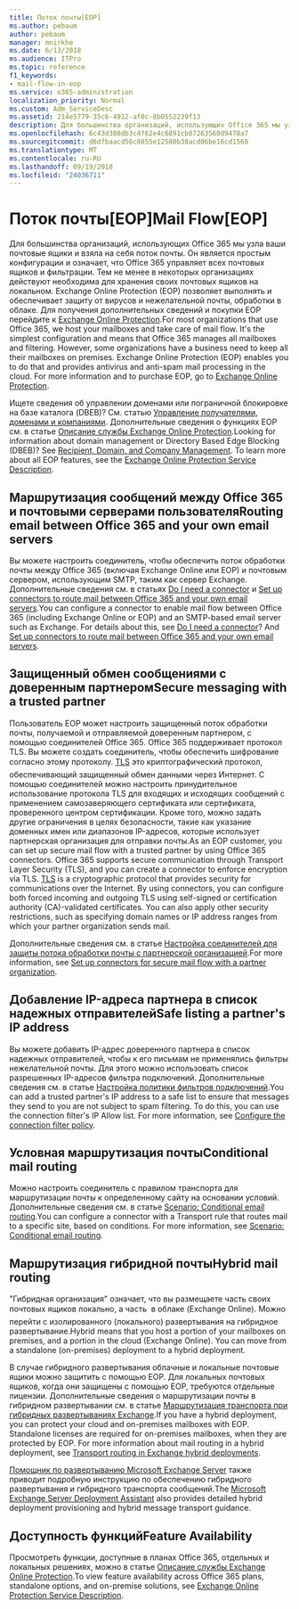 ```yaml
---
title: Поток почты[EOP]
ms.author: pebaum
author: pebaum
manager: mnirkhe
ms.date: 6/13/2018
ms.audience: ITPro
ms.topic: reference
f1_keywords:
- mail-flow-in-eop
ms.service: o365-administration
localization_priority: Normal
ms.custom: Adm_ServiceDesc
ms.assetid: 214e5779-35c6-4912-af0c-8b0552239f13
description: Для большинства организаций, использующих Office 365 мы узла ваши почтовые ящики и взяла на себя поток почты. Он является простым конфигурации и означает, что Office 365 управляет всех почтовых ящиков и фильтрации. Тем не менее в некоторых организациях действуют необходима для хранения своих почтовых ящиков на локальном. Exchange Online Protection (EOP) позволяет выполнять и обеспечивает защиту от вирусов и нежелательной почты, обработки в облаке. Для получения дополнительных сведений и покупки EOP перейдите к Exchange Online Protection.
ms.openlocfilehash: 6c43d308db3c4f62e4c6891cb87263560d9478a7
ms.sourcegitcommit: d6dfbaacd56c0855e12500b38acd06be16cd1560
ms.translationtype: MT
ms.contentlocale: ru-RU
ms.lasthandoff: 09/19/2018
ms.locfileid: "24036711"
---
```

# <a name="mail-floweop"></a><span data-ttu-id="581a0-107">Поток почты[EOP]</span><span class="sxs-lookup"><span data-stu-id="581a0-107">Mail Flow[EOP]</span></span>

<span data-ttu-id="581a0-p102">Для большинства организаций, использующих Office 365 мы узла ваши почтовые ящики и взяла на себя поток почты. Он является простым конфигурации и означает, что Office 365 управляет всех почтовых ящиков и фильтрации. Тем не менее в некоторых организациях действуют необходима для хранения своих почтовых ящиков на локальном. Exchange Online Protection (EOP) позволяет выполнять и обеспечивает защиту от вирусов и нежелательной почты, обработки в облаке. Для получения дополнительных сведений и покупки EOP перейдите к [Exchange Online Protection](https://products.office.com/en-us/exchange/exchange-email-security-spam-protection).</span><span class="sxs-lookup"><span data-stu-id="581a0-p102">For most organizations that use Office 365, we host your mailboxes and take care of mail flow. It's the simplest configuration and means that Office 365 manages all mailboxes and filtering. However, some organizations have a business need to keep all their mailboxes on premises. Exchange Online Protection (EOP) enables you to do that and provides antivirus and anti-spam mail processing in the cloud. For more information and to purchase EOP, go to [Exchange Online Protection](https://products.office.com/en-us/exchange/exchange-email-security-spam-protection).</span></span>
  
<span data-ttu-id="581a0-p103">Ищете сведения об управлении доменами или пограничной блокировке на базе каталога (DBEB)? См. статью [Управление получателями, доменами и компаниями](recipient-domain-and-company-management.md). Дополнительные сведения о функциях EOP см. в статье [Описание службы Exchange Online Protection](exchange-online-protection-service-description.md).</span><span class="sxs-lookup"><span data-stu-id="581a0-p103">Looking for information about domain management or Directory Based Edge Blocking (DBEB)? See [Recipient, Domain, and Company Management](recipient-domain-and-company-management.md). To learn more about all EOP features, see the [Exchange Online Protection Service Description](exchange-online-protection-service-description.md).</span></span>
  
## <a name="routing-email-between-office-365-and-your-own-email-servers"></a><span data-ttu-id="581a0-116">Маршрутизация сообщений между Office 365 и почтовыми серверами пользователя</span><span class="sxs-lookup"><span data-stu-id="581a0-116">Routing email between Office 365 and your own email servers</span></span>
<span data-ttu-id="581a0-117"><a name="BKMK_outboundmailrouting"> </a></span><span class="sxs-lookup"><span data-stu-id="581a0-117"><a name="BKMK_outboundmailrouting"> </a></span></span>

<span data-ttu-id="581a0-p104">Вы можете настроить соединитель, чтобы обеспечить поток обработки почты между Office 365 (включая Exchange Online или EOP) и почтовым сервером, использующим SMTP, таким как сервер Exchange. Дополнительные сведения см. в статьях [Do I need a connector](http://technet.microsoft.com/library/16731ae9-c909-49dd-bffc-a46e6151fc29.aspx) и [Set up connectors to route mail between Office 365 and your own email servers](http://technet.microsoft.com/library/2e93fd60-a5ef-4e64-8e62-2b862b2d1033.aspx).</span><span class="sxs-lookup"><span data-stu-id="581a0-p104">You can configure a connector to enable mail flow between Office 365 (including Exchange Online or EOP) and an SMTP-based email server such as Exchange. For details about this, see [Do I need a connector](http://technet.microsoft.com/library/16731ae9-c909-49dd-bffc-a46e6151fc29.aspx)? And [Set up connectors to route mail between Office 365 and your own email servers](http://technet.microsoft.com/library/2e93fd60-a5ef-4e64-8e62-2b862b2d1033.aspx).</span></span>
  
## <a name="secure-messaging-with-a-trusted-partner"></a><span data-ttu-id="581a0-121">Защищенный обмен сообщениями с доверенным партнером</span><span class="sxs-lookup"><span data-stu-id="581a0-121">Secure messaging with a trusted partner</span></span>
<span data-ttu-id="581a0-122"><a name="BKMK_securemessagingwithatrustedpartner"> </a></span><span class="sxs-lookup"><span data-stu-id="581a0-122"></span></span>

<span data-ttu-id="581a0-p105">Пользователь EOP может настроить защищенный поток обработки почты, получаемой и отправляемой доверенным партнером, с помощью соединителей Office 365. Office 365 поддерживает протокол TLS. Вы можете создать соединитель, чтобы обеспечить шифрование согласно этому протоколу. [TLS](https://technet.microsoft.com/en-us/library/mt163898.aspx)  это криптографический протокол, обеспечивающий защищенный обмен данными через Интернет. С помощью соединителей можно настроить принудительное использование протокола TLS для входящих и исходящих сообщений с применением самозаверяющего сертификата или сертификата, проверенного центром сертификации. Кроме того, можно задать другие ограничения в целях безопасности, такие как указание доменных имен или диапазонов IP-адресов, которые использует партнерская организация для отправки почты.</span><span class="sxs-lookup"><span data-stu-id="581a0-p105">As an EOP customer, you can set up secure mail flow with a trusted partner by using Office 365 connectors. Office 365 supports secure communication through Transport Layer Security (TLS), and you can create a connector to enforce encryption via TLS. [TLS](https://technet.microsoft.com/en-us/library/mt163898.aspx) is a cryptographic protocol that provides security for communications over the Internet. By using connectors, you can configure both forced incoming and outgoing TLS using self-signed or certification authority (CA)-validated certificates. You can also apply other security restrictions, such as specifying domain names or IP address ranges from which your partner organization sends mail.</span></span> 
  
<span data-ttu-id="581a0-128">Дополнительные сведения см. в статье [Настройка соединителей для защиты потока обработки почты с партнерской организацией](https://technet.microsoft.com/en-us/library/dn751021%28v=exchg.150%29.aspx).</span><span class="sxs-lookup"><span data-stu-id="581a0-128">For more information, see [Set up connectors for secure mail flow with a partner organization](https://technet.microsoft.com/en-us/library/dn751021%28v=exchg.150%29.aspx).</span></span>
  
## <a name="safe-listing-a-partners-ip-address"></a><span data-ttu-id="581a0-129">Добавление IP-адреса партнера в список надежных отправителей</span><span class="sxs-lookup"><span data-stu-id="581a0-129">Safe listing a partner's IP address</span></span>
<span data-ttu-id="581a0-130"><a name="BKMK_safelistingapartnersipaddress"> </a></span><span class="sxs-lookup"><span data-stu-id="581a0-130"><a name="BKMK_safelistingapartnersipaddress"> </a></span></span>

<span data-ttu-id="581a0-p106">Вы можете добавить IP-адрес доверенного партнера в список надежных отправителей, чтобы к его письмам не применялись фильтры нежелательной почты. Для этого можно использовать список разрешенных IP-адресов фильтра подключений. Дополнительные сведения см. в статье [Настройка политики фильтров подключений](https://go.microsoft.com/fwlink/p/?LinkID=287108).</span><span class="sxs-lookup"><span data-stu-id="581a0-p106">You can add a trusted partner's IP address to a safe list to ensure that messages they send to you are not subject to spam filtering. To do this, you can use the connection filter's IP Allow list. For more information, see [Configure the connection filter policy](https://go.microsoft.com/fwlink/p/?LinkID=287108).</span></span>
  
## <a name="conditional-mail-routing"></a><span data-ttu-id="581a0-134">Условная маршрутизация почты</span><span class="sxs-lookup"><span data-stu-id="581a0-134">Conditional mail routing</span></span>
<span data-ttu-id="581a0-135"><a name="BKMK_conditionalmailrouting"> </a></span><span class="sxs-lookup"><span data-stu-id="581a0-135"></span></span>

<span data-ttu-id="581a0-p107">Можно настроить соединитель с правилом транспорта для маршрутизации почты к определенному сайту на основании условий. Дополнительные сведения см. в статье [Scenario: Conditional email routing](http://technet.microsoft.com/library/82d105e2-e955-4e03-99c3-3314a5d21a4c.aspx).</span><span class="sxs-lookup"><span data-stu-id="581a0-p107">You can configure a connector with a Transport rule that routes mail to a specific site, based on conditions. For more information, see [Scenario: Conditional email routing](http://technet.microsoft.com/library/82d105e2-e955-4e03-99c3-3314a5d21a4c.aspx).</span></span>
  
## <a name="hybrid-mail-routing"></a><span data-ttu-id="581a0-138">Маршрутизация гибридной почты</span><span class="sxs-lookup"><span data-stu-id="581a0-138">Hybrid mail routing</span></span>
<span data-ttu-id="581a0-139"><a name="BKMK_hybridmailrouting"> </a></span><span class="sxs-lookup"><span data-stu-id="581a0-139"></span></span>

<span data-ttu-id="581a0-p108">"Гибридная организация" означает, что вы размещаете часть своих почтовых ящиков локально, а часть  в облаке (Exchange Online). Можно перейти с изолированного (локального) развертывания на гибридное развертывание.</span><span class="sxs-lookup"><span data-stu-id="581a0-p108">Hybrid means that you host a portion of your mailboxes on premises, and a portion in the cloud (Exchange Online). You can move from a standalone (on-premises) deployment to a hybrid deployment.</span></span>
  
<span data-ttu-id="581a0-p109">В случае гибридного развертывания облачные и локальные почтовые ящики можно защитить с помощью EOP. Для локальных почтовых ящиков, когда они защищены с помощью EOP, требуются отдельные лицензии. Дополнительные сведения о маршрутизации почты в гибридном развертывании см. в статье [Маршрутизация транспорта при гибридных развертываниях Exchange](https://go.microsoft.com/fwlink/p/?LinkId=271757).</span><span class="sxs-lookup"><span data-stu-id="581a0-p109">If you have a hybrid deployment, you can protect your cloud and on-premises mailboxes with EOP. Standalone licenses are required for on-premises mailboxes, when they are protected by EOP. For more information about mail routing in a hybrid deployment, see [Transport routing in Exchange hybrid deployments](https://go.microsoft.com/fwlink/p/?LinkId=271757).</span></span>
  
<span data-ttu-id="581a0-145">[Помощник по развертыванию Microsoft Exchange Server](https://go.microsoft.com/fwlink/p/?LinkId=287036) также приводит подробную инструкцию по обеспечению гибридного развертывания и гибридного транспорта сообщений.</span><span class="sxs-lookup"><span data-stu-id="581a0-145">The [Microsoft Exchange Server Deployment Assistant](https://go.microsoft.com/fwlink/p/?LinkId=287036) also provides detailed hybrid deployment provisioning and hybrid message transport guidance.</span></span> 
  
## <a name="feature-availability"></a><span data-ttu-id="581a0-146">Доступность функций</span><span class="sxs-lookup"><span data-stu-id="581a0-146">Feature Availability</span></span>
<span data-ttu-id="581a0-147"><a name="BKMK_hybridmailrouting"> </a></span><span class="sxs-lookup"><span data-stu-id="581a0-147"></span></span>

<span data-ttu-id="581a0-148">Просмотреть функции, доступные в планах Office 365, отдельных и локальных решениях, можно в статье [Описание службы Exchange Online Protection](exchange-online-protection-service-description.md).</span><span class="sxs-lookup"><span data-stu-id="581a0-148">To view feature availability across Office 365 plans, standalone options, and on-premise solutions, see [Exchange Online Protection Service Description](exchange-online-protection-service-description.md).</span></span>
  

